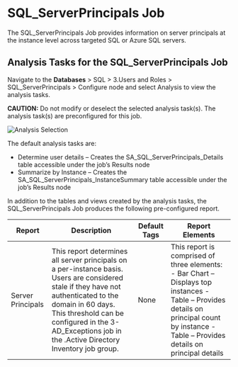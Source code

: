 # SQL_ServerPrincipals Job

The SQL_ServerPrincipals Job provides information on server principals at the instance level across
targeted SQL or Azure SQL servers.

## Analysis Tasks for the SQL_ServerPrincipals Job

Navigate to the **Databases** > SQL > 3.Users and Roles > SQL_ServerPrincipals > Configure node and
select Analysis to view the analysis tasks.

**CAUTION:** Do not modify or deselect the selected analysis task(s). The analysis task(s) are
preconfigured for this job.

![Analysis Selection](/img/product_docs/accessanalyzer/12.0/solutions/databases/sql/usersroles/sqljobgroup27.webp)

The default analysis tasks are:

- Determine user details – Creates the SA_SQL_ServerPrincipals_Details table accessible under the
  job’s Results node
- Summarize by Instance – Creates the SA_SQL_ServerPrincipals_InstanceSummary table accessible under
  the job’s Results node

In addition to the tables and views created by the analysis tasks, the SQL_ServerPrincipals Job
produces the following pre-configured report.

| Report            | Description                                                                                                                                                                                                                                                         | Default Tags | Report Elements                                                                                                                                                                            |
| ----------------- | ------------------------------------------------------------------------------------------------------------------------------------------------------------------------------------------------------------------------------------------------------------------- | ------------ | ------------------------------------------------------------------------------------------------------------------------------------------------------------------------------------------ |
| Server Principals | This report determines all server principals on a per-instance basis. Users are considered stale if they have not authenticated to the domain in 60 days. This threshold can be configured in the 3-AD_Exceptions job in the .Active Directory Inventory job group. | None         | This report is comprised of three elements: - Bar Chart – Displays top instances - Table – Provides details on principal count by instance - Table – Provides details on principal details |
